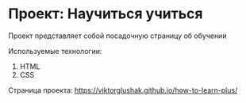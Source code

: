 # Проект: Научиться учиться

Проект представляет собой посадочную страницу об обучении

Используемые технологии:
1) HTML
2) CSS  
  
Страница проекта: https://viktorglushak.github.io/how-to-learn-plus/
